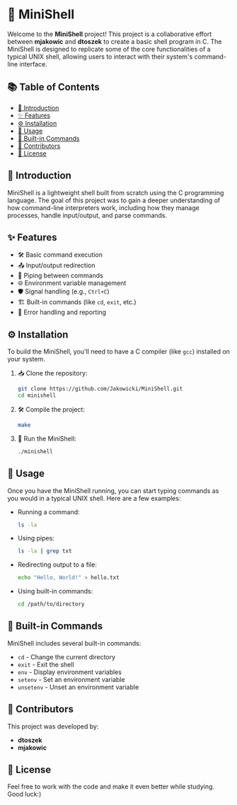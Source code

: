 # 🐚 MiniShell

Welcome to the **MiniShell** project! This project is a collaborative effort between **mjakowic** and **dtoszek** to create a basic shell program in C. The MiniShell is designed to replicate some of the core functionalities of a typical UNIX shell, allowing users to interact with their system's command-line interface.

## 📚 Table of Contents

- [📖 Introduction](#introduction)
- [✨ Features](#features)
- [⚙️ Installation](#installation)
- [🚀 Usage](#usage)
- [🔧 Built-in Commands](#built-in-commands)
- [👥 Contributors](#contributors)
- [📜 License](#license)

## 📖 Introduction

MiniShell is a lightweight shell built from scratch using the C programming language. The goal of this project was to gain a deeper understanding of how command-line interpreters work, including how they manage processes, handle input/output, and parse commands.

## ✨ Features

- 🛠️ Basic command execution
- 📤 Input/output redirection
- 🔗 Piping between commands
- 🌐 Environment variable management
- 🛡️ Signal handling (e.g., `Ctrl+C`)
- 🏗️ Built-in commands (like `cd`, `exit`, etc.)
- 🚨 Error handling and reporting

## ⚙️ Installation

To build the MiniShell, you'll need to have a C compiler (like `gcc`) installed on your system.

1. 📥 Clone the repository:
    ```bash
    git clone https://github.com/Jakowicki/MiniShell.git
    cd minishell
    ```

2. 🛠️ Compile the project:
    ```bash
    make
    ```

3. 🚀 Run the MiniShell:
    ```bash
    ./minishell
    ```

## 🚀 Usage

Once you have the MiniShell running, you can start typing commands as you would in a typical UNIX shell. Here are a few examples:

- Running a command:
    ```bash
    ls -la
    ```

- Using pipes:
    ```bash
    ls -la | grep txt
    ```

- Redirecting output to a file:
    ```bash
    echo "Hello, World!" > hello.txt
    ```

- Using built-in commands:
    ```bash
    cd /path/to/directory
    ```

## 🔧 Built-in Commands

MiniShell includes several built-in commands:

- `cd` - Change the current directory
- `exit` - Exit the shell
- `env` - Display environment variables
- `setenv` - Set an environment variable
- `unsetenv` - Unset an environment variable

## 👥 Contributors

This project was developed by:

- **dtoszek**
- **mjakowic**

## 📜 License

Feel free to work with the code and make it even better while studying. Good luck:)
